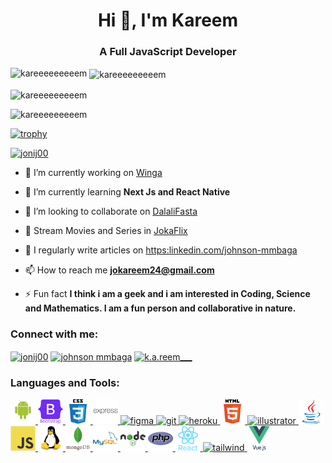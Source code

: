 <h1 align="center">Hi 👋, I'm Kareem</h1>
<h3 align="center">A Full JavaScript Developer</h3>

<p><img align="left" src="https://github-readme-stats.vercel.app/api/top-langs?username=kareeeeeeeeem&show_icons=true&locale=en&layout=compact" alt="kareeeeeeeeem" /></p>

<p>&nbsp;<img align="center" src="https://github-readme-stats.vercel.app/api?username=kareeeeeeeeem&show_icons=true&locale=en" alt="kareeeeeeeeem" /></p>

<p><img align="center" src="https://github-readme-streak-stats.herokuapp.com/?user=kareeeeeeeeem&" alt="kareeeeeeeeem" /></p>

<p align="left"> <img src="https://komarev.com/ghpvc/?username=kareeeeeeeeem&label=Profile%20views&color=0e75b6&style=flat" alt="kareeeeeeeeem" /> </p>

[![trophy](https://github-profile-trophy.vercel.app/?username=KaReeeeeeeeEM)](https://github.com/ryo-ma/github-profile-trophy)

<p align="left"> <a href="https://twitter.com/jonij00" target="blank"><img src="https://img.shields.io/twitter/follow/jonij00?logo=twitter&style=for-the-badge" alt="jonij00" /></a> </p>

- 🔭 I’m currently working on [Winga](https://winga.vercel.app)

- 🌱 I’m currently learning **Next Js and React Native**

- 👯 I’m looking to collaborate on [DalaliFasta](https://dalalifasta.vercel.app)

- 🤝 Stream Movies and Series in [JokaFlix](https:jokaflix.vercel.app)

- 📝 I regularly write articles on [https:linkedin.com/johnson-mmbaga](https:linkedin.com/johnson-mmbaga)

- 📫 How to reach me **jokareem24@gmail.com**

- ⚡ Fun fact **I think i am a geek and i am interested in Coding, Science and Mathematics. I am a fun person and collaborative in nature.**

<h3 align="left">Connect with me:</h3>
<p align="left">
<a href="https://twitter.com/jonij00" target="blank"><img align="center" src="https://raw.githubusercontent.com/rahuldkjain/github-profile-readme-generator/master/src/images/icons/Social/twitter.svg" alt="jonij00" height="30" width="40" /></a>
<a href="https://linkedin.com/in/johnson mmbaga" target="blank"><img align="center" src="https://raw.githubusercontent.com/rahuldkjain/github-profile-readme-generator/master/src/images/icons/Social/linked-in-alt.svg" alt="johnson mmbaga" height="30" width="40" /></a>
<a href="https://instagram.com/k.a.reem___" target="blank"><img align="center" src="https://raw.githubusercontent.com/rahuldkjain/github-profile-readme-generator/master/src/images/icons/Social/instagram.svg" alt="k.a.reem___" height="30" width="40" /></a>
</p>

<h3 align="left">Languages and Tools:</h3>
<p align="left"> <a href="https://developer.android.com" target="_blank" rel="noreferrer"> <img src="https://raw.githubusercontent.com/devicons/devicon/master/icons/android/android-original-wordmark.svg" alt="android" width="40" height="40"/> </a> <a href="https://getbootstrap.com" target="_blank" rel="noreferrer"> <img src="https://raw.githubusercontent.com/devicons/devicon/master/icons/bootstrap/bootstrap-plain-wordmark.svg" alt="bootstrap" width="40" height="40"/> </a> <a href="https://www.w3schools.com/css/" target="_blank" rel="noreferrer"> <img src="https://raw.githubusercontent.com/devicons/devicon/master/icons/css3/css3-original-wordmark.svg" alt="css3" width="40" height="40"/> </a> <a href="https://expressjs.com" target="_blank" rel="noreferrer"> <img src="https://raw.githubusercontent.com/devicons/devicon/master/icons/express/express-original-wordmark.svg" alt="express" width="40" height="40"/> </a> <a href="https://www.figma.com/" target="_blank" rel="noreferrer"> <img src="https://www.vectorlogo.zone/logos/figma/figma-icon.svg" alt="figma" width="40" height="40"/> </a> <a href="https://git-scm.com/" target="_blank" rel="noreferrer"> <img src="https://www.vectorlogo.zone/logos/git-scm/git-scm-icon.svg" alt="git" width="40" height="40"/> </a> <a href="https://heroku.com" target="_blank" rel="noreferrer"> <img src="https://www.vectorlogo.zone/logos/heroku/heroku-icon.svg" alt="heroku" width="40" height="40"/> </a> <a href="https://www.w3.org/html/" target="_blank" rel="noreferrer"> <img src="https://raw.githubusercontent.com/devicons/devicon/master/icons/html5/html5-original-wordmark.svg" alt="html5" width="40" height="40"/> </a> <a href="https://www.adobe.com/in/products/illustrator.html" target="_blank" rel="noreferrer"> <img src="https://www.vectorlogo.zone/logos/adobe_illustrator/adobe_illustrator-icon.svg" alt="illustrator" width="40" height="40"/> </a> <a href="https://www.java.com" target="_blank" rel="noreferrer"> <img src="https://raw.githubusercontent.com/devicons/devicon/master/icons/java/java-original.svg" alt="java" width="40" height="40"/> </a> <a href="https://developer.mozilla.org/en-US/docs/Web/JavaScript" target="_blank" rel="noreferrer"> <img src="https://raw.githubusercontent.com/devicons/devicon/master/icons/javascript/javascript-original.svg" alt="javascript" width="40" height="40"/> </a> <a href="https://www.linux.org/" target="_blank" rel="noreferrer"> <img src="https://raw.githubusercontent.com/devicons/devicon/master/icons/linux/linux-original.svg" alt="linux" width="40" height="40"/> </a> <a href="https://www.mongodb.com/" target="_blank" rel="noreferrer"> <img src="https://raw.githubusercontent.com/devicons/devicon/master/icons/mongodb/mongodb-original-wordmark.svg" alt="mongodb" width="40" height="40"/> </a> <a href="https://www.mysql.com/" target="_blank" rel="noreferrer"> <img src="https://raw.githubusercontent.com/devicons/devicon/master/icons/mysql/mysql-original-wordmark.svg" alt="mysql" width="40" height="40"/> </a> <a href="https://nodejs.org" target="_blank" rel="noreferrer"> <img src="https://raw.githubusercontent.com/devicons/devicon/master/icons/nodejs/nodejs-original-wordmark.svg" alt="nodejs" width="40" height="40"/> </a> <a href="https://www.php.net" target="_blank" rel="noreferrer"> <img src="https://raw.githubusercontent.com/devicons/devicon/master/icons/php/php-original.svg" alt="php" width="40" height="40"/> </a> <a href="https://reactjs.org/" target="_blank" rel="noreferrer"> <img src="https://raw.githubusercontent.com/devicons/devicon/master/icons/react/react-original-wordmark.svg" alt="react" width="40" height="40"/> </a> <a href="https://tailwindcss.com/" target="_blank" rel="noreferrer"> <img src="https://www.vectorlogo.zone/logos/tailwindcss/tailwindcss-icon.svg" alt="tailwind" width="40" height="40"/> </a> <a href="https://vuejs.org/" target="_blank" rel="noreferrer"> <img src="https://raw.githubusercontent.com/devicons/devicon/master/icons/vuejs/vuejs-original-wordmark.svg" alt="vuejs" width="40" height="40"/> </a> </p>

